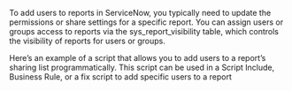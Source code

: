 To add users to reports in ServiceNow, you typically need to update the permissions or share settings for a specific report. You can assign users or groups access to reports via the sys_report_visibility table, which controls the visibility of reports for users or groups.

Here’s an example of a script that allows you to add users to a report’s sharing list programmatically. This script can be used in a Script Include, Business Rule, or a fix script to add specific users to a report
